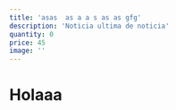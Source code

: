 ```yaml
---
title: 'asas  as a a s as as gfg'
description: 'Noticia ultima de noticia'
quantity: 0
price: 45
image: ''
---
```

# Holaaa